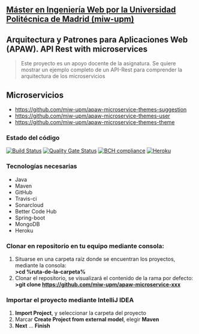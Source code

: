 ## [Máster en Ingeniería Web por la Universidad Politécnica de Madrid (miw-upm)](http://miw.etsisi.upm.es)
## Arquitectura y Patrones para Aplicaciones Web (APAW). API Rest with microservices
> Este proyecto es un apoyo docente de la asignatura. Se quiere mostrar un ejemplo completo de un API-Rest para comprender la arquitectura de los microservicios

## Microservicios
* https://github.com/miw-upm/apaw-microservice-themes-suggestion
* https://github.com/miw-upm/apaw-microservice-themes-user
* https://github.com/miw-upm/apaw-microservice-themes-theme

### Estado del código
[![Build Status](https://travis-ci.org/miw-upm/apaw-microservice-themes-user.svg?branch=develop)](https://travis-ci.org/miw-upm/apaw-microservice-themes-user)
[![Quality Gate Status](https://sonarcloud.io/api/project_badges/measure?project=es.upm.miw%3Aapaw-microservice-themes-user&metric=alert_status)](https://sonarcloud.io/dashboard?id=es.upm.miw%3Aapaw-microservice-themes-user)
[![BCH compliance](https://bettercodehub.com/edge/badge/miw-upm/apaw-microservice-themes-user?branch=develop)](https://bettercodehub.com/)
[![Heroku](https://heroku-badge.herokuapp.com/?app=apaw-microservice-themes-user&root=swagger-ui.html)](https://apaw-microservice-themes-user.herokuapp.com/swagger-ui.html)

### Tecnologías necesarias
* Java
* Maven
* GitHub
* Travis-ci
* Sonarcloud
* Better Code Hub
* Spring-boot
* MongoDB
* Heroku

### Clonar en repositorio en tu equipo mediante consola:
1. Situarse en una carpeta raíz donde se encuentran los proyectos, mediante la consola:  
 **>cd %ruta-de-la-carpeta%**
1. Clonar el repositorio, se visualizará el contenido de la rama por defecto:  
 **>git clone https://github.com/miw-upm/apaw-microservice-xxx**

### Importar el proyecto mediante IntelliJ IDEA
1. **Import Project**, y seleccionar la carpeta del proyecto
1. Marcar **Create Project from external model**, elegir **Maven**
1. **Next** … **Finish**
